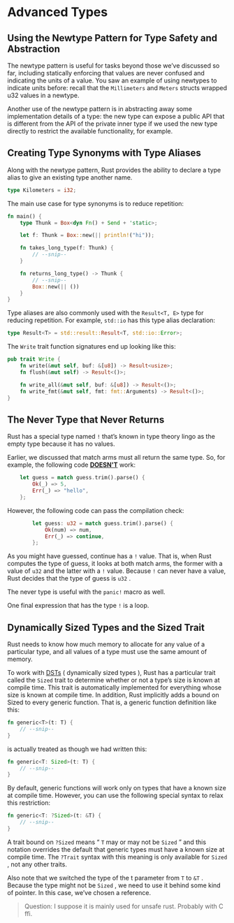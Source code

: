 # Advanced Types

## Using the Newtype Pattern for Type Safety and Abstraction

The newtype pattern is useful for tasks beyond those we’ve discussed so far, including statically enforcing that values are never confused and indicating the units of a value. You saw an example of using newtypes to indicate units before: recall that the `Millimeters` and `Meters` structs wrapped u32 values in a newtype.

Another use of the newtype pattern is in abstracting away some implementation details of a type: the new type can expose a public API that is different from the API of the private inner type if we used the new type directly to restrict the available functionality, for example.

## Creating Type Synonyms with Type Aliases
Along with the newtype pattern, Rust provides the ability to declare a type alias to give an existing type another name.

~~~rust
type Kilometers = i32;
~~~

The main use case for type synonyms is to reduce repetition:

~~~rust
fn main() {
    type Thunk = Box<dyn Fn() + Send + 'static>;

    let f: Thunk = Box::new(|| println!("hi"));

    fn takes_long_type(f: Thunk) {
        // --snip--
    }

    fn returns_long_type() -> Thunk {
        // --snip--
        Box::new(|| ())
    }
}
~~~

Type aliases are also commonly used with the `Result<T, E>` type for reducing repetition. For example, `std::io` has this type alias declaration:

~~~rust
type Result<T> = std::result::Result<T, std::io::Error>;
~~~

The `Write` trait function signatures end up looking like this:

~~~rust
pub trait Write {
    fn write(&mut self, buf: &[u8]) -> Result<usize>;
    fn flush(&mut self) -> Result<()>;

    fn write_all(&mut self, buf: &[u8]) -> Result<()>;
    fn write_fmt(&mut self, fmt: fmt::Arguments) -> Result<()>;
}
~~~

## The Never Type that Never Returns

Rust has a special type named `!` that’s known in type theory lingo as the empty type because it has no values.

Earlier, we discussed that match arms must all return the same type. So, for example, the following code <u>**DOESN'T**</u> work:

~~~rust
    let guess = match guess.trim().parse() {
        Ok(_) => 5,
        Err(_) => "hello",
    };
~~~

However, the following code can pass the compilation check:

~~~rust
        let guess: u32 = match guess.trim().parse() {
            Ok(num) => num,
            Err(_) => continue,
        };
~~~

As you might have guessed, continue has a `!` value. That is, when Rust computes the type of guess, it looks at both match arms, the former with a value of `u32` and the latter with a `!` value. Because `!` can never have a value, Rust decides that the type of guess is `u32` .

The never type is useful with the `panic!` macro as well. 

One final expression that has the type `!` is a loop.

## Dynamically Sized Types and the Sized Trait

Rust needs to know how much memory to allocate for any value of a particular type, and all values of a type must use the same amount of memory.

To work with <u>DSTs</u> ( dynamically sized types ), Rust has a particular trait called the `Sized` trait to determine whether or not a type’s size is known at compile time. This trait is automatically implemented for everything whose size is known at compile time. In addition, Rust implicitly adds a bound on Sized to every generic function. That is, a generic function definition like this:

~~~rust
fn generic<T>(t: T) {
    // --snip--
}
~~~

is actually treated as though we had written this:

~~~rust
fn generic<T: Sized>(t: T) {
    // --snip--
}
~~~

By default, generic functions will work only on types that have a known size at compile time. However, you can use the following special syntax to relax this restriction:

~~~rust
fn generic<T: ?Sized>(t: &T) {
    // --snip--
}
~~~

A trait bound on `?Sized` means “ `T` may or may not be `Sized` ” and this notation overrides the default that generic types must have a known size at compile time. The `?Trait` syntax with this meaning is only available for `Sized` , not any other traits.

Also note that we switched the type of the t parameter from `T` to `&T` . Because the type might not be `Sized` , we need to use it behind some kind of pointer. In this case, we’ve chosen a reference.

> Question: I suppose it is mainly used for unsafe rust. Probably with C ffi. 